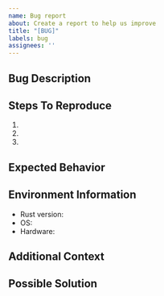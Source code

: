 ```yaml
---
name: Bug report
about: Create a report to help us improve
title: "[BUG]"
labels: bug
assignees: ''
---
```


## Bug Description
<!-- A clear and concise description of what the bug is -->

## Steps To Reproduce
<!-- Steps to reproduce the behavior -->
1. 
2. 
3. 

## Expected Behavior
<!-- A clear and concise description of what you expected to happen -->

## Environment Information
- Rust version: <!-- e.g. 1.67.0 -->
- OS: <!-- e.g. Ubuntu 22.04, Windows 11, macOS 13.1 -->
- Hardware: <!-- CPU model, number of cores, etc. -->

## Additional Context
<!-- Any other information that might be helpful -->

## Possible Solution
<!-- If you have suggestions on a fix or workaround, please describe here -->